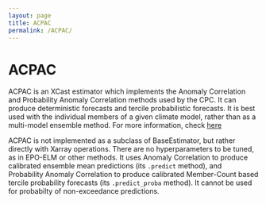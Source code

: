```yaml
---
layout: page
title: ACPAC
permalink: /ACPAC/
---
```


# ACPAC 

ACPAC is an XCast estimator which implements the Anomaly Correlation and Probability Anomaly Correlation methods used by the CPC. It can produce deterministic forecasts and tercile probabilistic forecasts. It is best used with the individual members of a given climate model, rather than as a multi-model ensemble method. For more information, check [here](https://www.cpc.ncep.noaa.gov/products/people/wd51hd/vddoolpubs/AMS_JWAF_2017_199-206_PACprobanomcorr.pdf)  

ACPAC is not implemented as a subclass of BaseEstimator, but rather directly with Xarray operations. There are no hyperparameters to be tuned, as in EPO-ELM or other methods. It uses Anomaly Correlation to produce calibrated ensemble mean predictions (its `.predict` method), and Probability Anomaly Correlation to produce calibrated Member-Count based tercile probability forecasts (its `.predict_proba` method). It cannot be used for probabilty of non-exceedance predictions. 
